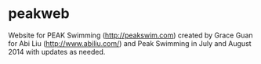 # peakweb
Website for PEAK Swimming (http://peakswim.com) created by Grace Guan for Abi Liu (http://www.abiliu.com/) and Peak Swimming in July and August 2014 with updates as needed.